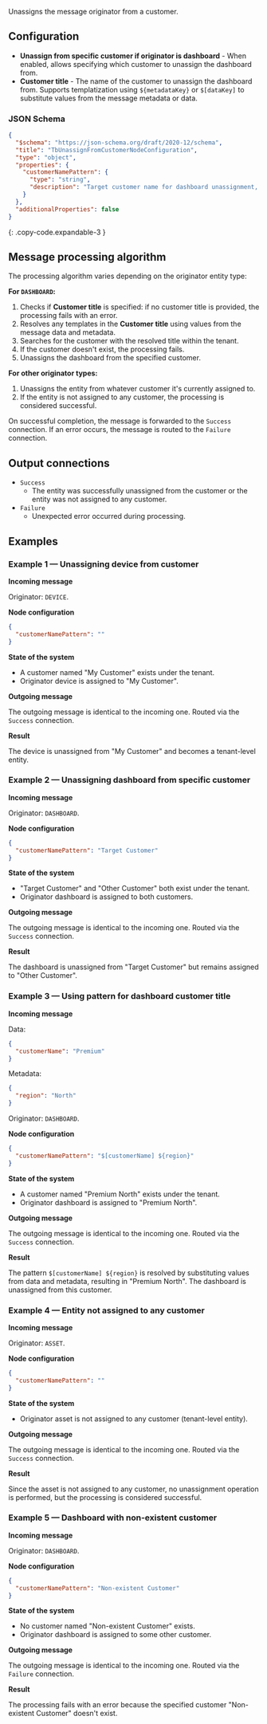 Unassigns the message originator from a customer.

## Configuration

- **Unassign from specific customer if originator is dashboard** - When enabled, allows specifying which customer to unassign the dashboard from.
- **Customer title** - The name of the customer to unassign the dashboard from. Supports templatization using `${metadataKey}` or `$[dataKey]` to
  substitute values from the message metadata or data.

### JSON Schema

```json
{
  "$schema": "https://json-schema.org/draft/2020-12/schema",
  "title": "TbUnassignFromCustomerNodeConfiguration",
  "type": "object",
  "properties": {
    "customerNamePattern": {
      "type": "string",
      "description": "Target customer name for dashboard unassignment, supports templatization"
    }
  },
  "additionalProperties": false
}
```
{: .copy-code.expandable-3 }

## Message processing algorithm

The processing algorithm varies depending on the originator entity type:

**For `DASHBOARD`:**

1. Checks if **Customer title** is specified: if no customer title is provided, the processing fails with an error.
2. Resolves any templates in the **Customer title** using values from the message data and metadata.
3. Searches for the customer with the resolved title within the tenant.
4. If the customer doesn't exist, the processing fails.
5. Unassigns the dashboard from the specified customer.

**For other originator types:**

1. Unassigns the entity from whatever customer it's currently assigned to.
2. If the entity is not assigned to any customer, the processing is considered successful.

On successful completion, the message is forwarded to the `Success` connection. If an error occurs, the message is routed to the `Failure` connection.

## Output connections

- `Success`
    - The entity was successfully unassigned from the customer or the entity was not assigned to any customer.
- `Failure`
    - Unexpected error occurred during processing.

## Examples

### Example 1 — Unassigning device from customer

**Incoming message**

Originator: `DEVICE`.

**Node configuration**

```json
{
  "customerNamePattern": ""
}
```

**State of the system**

- A customer named "My Customer" exists under the tenant.
- Originator device is assigned to "My Customer".

**Outgoing message**

The outgoing message is identical to the incoming one. Routed via the `Success` connection.

**Result**

The device is unassigned from "My Customer" and becomes a tenant-level entity.

### Example 2 — Unassigning dashboard from specific customer

**Incoming message**

Originator: `DASHBOARD`.

**Node configuration**

```json
{
  "customerNamePattern": "Target Customer"
}
```

**State of the system**

- "Target Customer" and "Other Customer" both exist under the tenant.
- Originator dashboard is assigned to both customers.

**Outgoing message**

The outgoing message is identical to the incoming one. Routed via the `Success` connection.

**Result**

The dashboard is unassigned from "Target Customer" but remains assigned to "Other Customer".

### Example 3 — Using pattern for dashboard customer title

**Incoming message**

Data:

```json
{
  "customerName": "Premium"
}
```

Metadata:

```json
{
  "region": "North"
}
```

Originator: `DASHBOARD`.

**Node configuration**

```json
{
  "customerNamePattern": "$[customerName] ${region}"
}
```

**State of the system**

- A customer named "Premium North" exists under the tenant.
- Originator dashboard is assigned to "Premium North".

**Outgoing message**

The outgoing message is identical to the incoming one. Routed via the `Success` connection.

**Result**

The pattern `$[customerName] ${region}` is resolved by substituting values from data and metadata, resulting in "Premium North". The dashboard is unassigned from this customer.

### Example 4 — Entity not assigned to any customer

**Incoming message**

Originator: `ASSET`.

**Node configuration**

```json
{
  "customerNamePattern": ""
}
```

**State of the system**

- Originator asset is not assigned to any customer (tenant-level entity).

**Outgoing message**

The outgoing message is identical to the incoming one. Routed via the `Success` connection.

**Result**

Since the asset is not assigned to any customer, no unassignment operation is performed, but the processing is considered successful.

### Example 5 — Dashboard with non-existent customer

**Incoming message**

Originator: `DASHBOARD`.

**Node configuration**

```json
{
  "customerNamePattern": "Non-existent Customer"
}
```

**State of the system**

- No customer named "Non-existent Customer" exists.
- Originator dashboard is assigned to some other customer.

**Outgoing message**

The outgoing message is identical to the incoming one. Routed via the `Failure` connection.

**Result**

The processing fails with an error because the specified customer "Non-existent Customer" doesn't exist.
